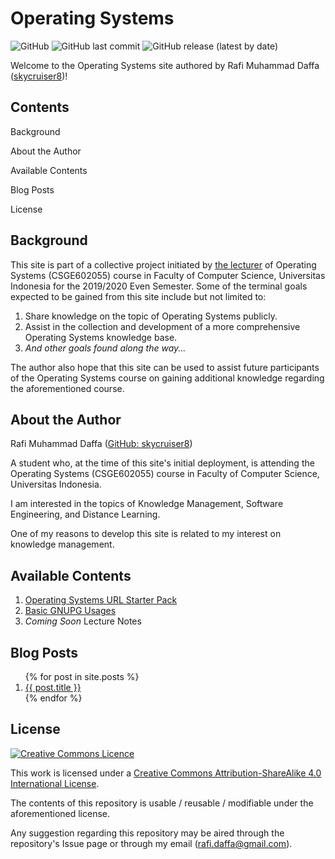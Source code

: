 # Operating Systems

![GitHub](https://img.shields.io/github/license/skycruiser8/os201) ![GitHub last commit](https://img.shields.io/github/last-commit/skycruiser8/os201) ![GitHub release (latest by date)](https://img.shields.io/github/v/release/skycruiser8/os201)

Welcome to the Operating Systems site authored by Rafi Muhammad Daffa ([skycruiser8](https://github.com/skycruiser8/))!



## Contents

Background

About the Author

Available Contents

Blog Posts

License



## Background

This site is part of a collective project initiated by [the lecturer](https://github.com/rms46/) of Operating Systems (CSGE602055) course in Faculty of Computer Science, Universitas Indonesia for the 2019/2020 Even Semester. Some of the terminal goals expected to be gained from this site include but not limited to:

1. Share knowledge on the topic of Operating Systems publicly.
2. Assist in the collection and development of a more comprehensive Operating Systems knowledge base.
3. *And other goals found along the way...*

The author also hope that this site can be used to assist future participants of the Operating Systems course on gaining additional knowledge regarding the aforementioned course.



## About the Author

Rafi Muhammad Daffa ([GitHub: skycruiser8](https://github.com/skycruiser8/))

A student who, at the time of this site's initial deployment, is attending the Operating Systems (CSGE602055) course in Faculty of Computer Science, Universitas Indonesia.

I am interested in the topics of Knowledge Management, Software Engineering, and Distance Learning.

One of my reasons to develop this site is related to my interest on knowledge management.



## Available Contents

1. [Operating Systems URL Starter Pack](URLs/)
2. [Basic GNUPG Usages](https://drive.google.com/open?id=180Ze2bJIG_sSJ_VAsyw2QZOoadg-VLsM)
3. *Coming Soon* Lecture Notes



## Blog Posts

<ol>  {% for post in site.posts %}    <li>      <a href="{{ site.baseurl }}/{{ post.url }}">{{ post.title }}</a>    </li>  {% endfor %} </ol>



## License

[![Creative Commons Licence](https://camo.githubusercontent.com/e170e276291254896665fa8f612b99fe5b7dd005/68747470733a2f2f692e6372656174697665636f6d6d6f6e732e6f72672f6c2f62792d73612f342e302f38387833312e706e67)](http://creativecommons.org/licenses/by-sa/4.0/)

This work is licensed under a [Creative Commons Attribution-ShareAlike 4.0 International License](http://creativecommons.org/licenses/by-sa/4.0/).

The contents of this repository is usable / reusable / modifiable under the aforementioned license.

Any suggestion regarding this repository may be aired through the repository's Issue page or through my email ([rafi.daffa@gmail.com](mailto:rafi.daffa@gmail.com)).